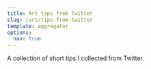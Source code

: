 ```yaml
---
title: Art tips from Twitter
slug: /art/tips-from-twitter
template: aggregator
options:
  nav: true
---
```


A collection of short tips I collected from Twitter.